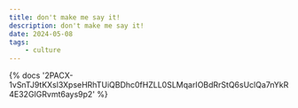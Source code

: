 ```yaml
---
title: don't make me say it!
description: don't make me say it!
date: 2024-05-08
tags:
	- culture
---
```

<body style="margin:0">
{% docs '2PACX-1vSnTJ9tKXsl3XpseHRhTUiQBDhc0fHZLL0SLMqarIOBdRrStQ6sUclQa7nYkR4E32GIGRvmt6ays9p2' %}
